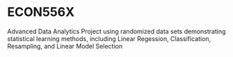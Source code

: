 # ECON556X
Advanced Data Analytics Project using randomized data sets demonstrating statistical learning methods, including Linear Regession, Classification, Resampling, and Linear Model Selection
